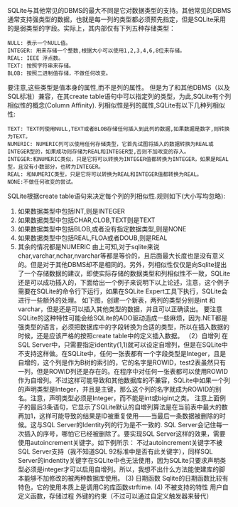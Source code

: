 SQLite与其他常见的DBMS的最大不同是它对数据类型的支持。其他常见的DBMS通常支持强类型的数据，也就是每一列的类型都必须预先指定，但是SQLite采用的是弱类型的字段。实际上，其内部仅有下列五种存储类型：
```  
NULL: 表示一个NULL值。
INTEGER: 用来存储一个整数,根据大小可以使用1,2,3,4,6,8位来存储。
REAL: IEEE 浮点数。
TEXT: 按照字符串来存储。
BLOB: 按照二进制值存储，不做任何改变。
```
要注意,这些类型是值本身的属性,而不是列的属性。
但是为了和其他DBMS（以及SQL标准）兼容，在其create table语句中可以指定列的类型，为此,SQLite有个列相似性的概念(Column Affinity). 列相似性是列的属性,SQLite有以下几种列相似性:
```  
TEXT: TEXT列使用NULL,TEXT或者BLOB存储任何插入到此列的数据,如果数据是数字,则转换为TEXT。
NUMERIC: NUMERIC列可以使用任何存储类型，它首先试图将插入的数据转换为REAL或INTEGER型的，如果成功则存储为REAL和INTEGER型,否则不加改变的存入。
INTEGER:和NUMERIC类似，只是它将可以转换为INTEGER值都转换为INTEGER，如果是REAL型，且没有小数部分，也转为INTEGER。
REAL: 和NUMERIC类型，只是它将可以转换为REAL和INTEGER值都转换为REAL。
NONE:不做任何改变的尝试。
```
SQLite根据create table语句来决定每个列的列相似性.规则如下(大小写均忽略):
1. 如果数据类型中包括INT,则是INTEGER
2. 如果数据类型中包括CHAR,CLOB,TEXT则是TEXT
3. 如果数据类型中包括BLOB,或者没有指定数据类型,则是NONE
4. 如果数据类型中包括REAL,FLOA或者DOUB,则是REAL
5. 其余的情况都是NUMERIC
由上可知,对于sqlite来说char,varchar,nchar,nvarchar等都是等价的，且后面最大长度也是没有意义的。但是对于其他DBMS却不是相同的。另外，列相似性仅仅是向Sqlite提出了一个存储数据的建议，即使实际存储的数据类型和列相似性不一致，SQLite还是可以成功插入的，下面给出一个例子来说明下以上论述，注意，这个例子需要在SQLite的命令行下运行，如果在SQLite Expert工具下执行，SQLite会进行一些额外的处理。
如下图，创建一个新表，两列的类型分别是int 和varchar，但是还是可以插入其他类型的数据，并且可以正确读出。
要注意SQLite的这种特性可能会给SQLite的ADO驱动造成一些麻烦，因为.NET都是强类型的语言，必须把数据库中的字段转换为合适的类型，所以在插入数据的时候，还是应该严格的按照create table中的定义插入数据。
（2）自增列
在SQL Server中，只需要指定identity(1,1)就可以设定自增列，但是在SQLite中不支持这样做。在SQLite中，任何一张表都有一个字段类型是Integer，且是自增的，这个列是作为B树的索引的，它的名字是ROWID，test2表虽然只有一列，但是ROWID列还是存在的。在程序中对任何一张表都可以使用ROWID作为自增列。不过这样可能导致和其他数据库的不兼容，SQLite中如果一个列的声明类型是Integer，并且是主键，那么这个列的名字就成为ROWID的别名。注意，声明类型必须是Integer，而不能是int或bigint之类。
注意上面例子的最后3条语句，它显示了SQLite默认的自增列算法是在当前表中最大的数再加1，这样可能导致的结果是ID被重复使用——当最后一条数据被删除的时候。这与SQL Server的Identity列的行为是不一致的.
SQL Server会记住每一次插入的序号，哪怕它已经被删除了。要实现SQL Server这样的效果，需要使用autoincrement关键字。如下例所示：
不过autoincrement关键字不被SQL Server支持（我不知道SQL 92标准中是否有此关键字），同样SQL Server的indentity关键字在SQLite中也无法使用，因为SQLite只要求声明类型必须是integer才可以启用自增列。所以，我想不出什么方法能使建库的脚本能够不加修改的被两种数据库使用。
(3) 日期函数
Sqlite的日期函数比较有特色，它的使用本质上是调用C的库函数strftime.
(4) 不被支持的特性
用户自定义函数，存储过程
外键的约束（不过可以通过自定义触发器来替代）